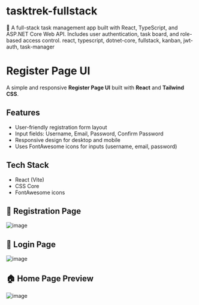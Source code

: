 # tasktrek-fullstack
🚀 A full-stack task management app built with React, TypeScript, and ASP.NET Core Web API. Includes user authentication, task board, and role-based access control.
react, typescript, dotnet-core, fullstack, kanban, jwt-auth, task-manager

# Register Page UI

A simple and responsive **Register Page UI** built with **React** and **Tailwind CSS**.

## Features

- User-friendly registration form layout
- Input fields: Username, Email, Password, Confirm Password
- Responsive design for desktop and mobile
- Uses FontAwesome icons for inputs (username, email, password)

## Tech Stack

- React (Vite)
- CSS Core
- FontAwesome icons

## 📝 Registration Page
![image](https://github.com/user-attachments/assets/082af6aa-1308-43e8-82b3-cb92f5f89b69)

## 📝 Login Page
![image](https://github.com/user-attachments/assets/b5e28880-8b5c-4464-a20f-e1804add632e)

## 🏠 Home Page Preview

![image](https://github.com/user-attachments/assets/56642935-2c5e-4549-a26a-d4a48e47cfdb)

